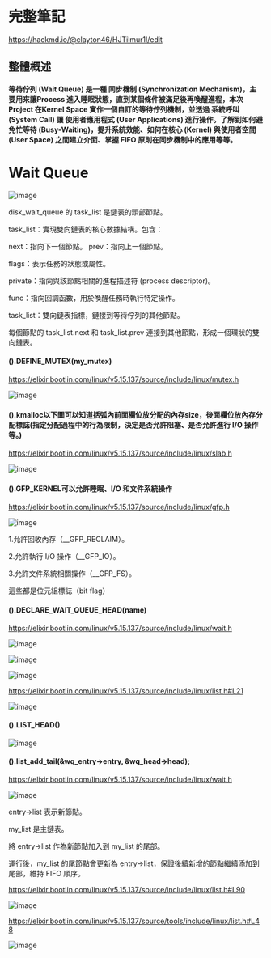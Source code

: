 # 完整筆記

https://hackmd.io/@clayton46/HJTilmur1l/edit

## 整體概述

#### 等待佇列 (Wait Queue) 是一種 同步機制 (Synchronization Mechanism)，主要用來讓Process 進入睡眠狀態，直到某個條件被滿足後再喚醒進程，本次 Project 在Kernel Space 實作一個自訂的等待佇列機制，並透過 系統呼叫 (System Call) 讓 使用者應用程式 (User Applications) 進行操作。了解到如何避免忙等待 (Busy-Waiting)，提升系統效能、如何在核心 (Kernel) 與使用者空間 (User Space) 之間建立介面、掌握 FIFO 原則在同步機制中的應用等等。

# Wait Queue

![image](https://github.com/user-attachments/assets/4fd65ec1-657c-4d84-9794-468170c523ca)

disk_wait_queue 的 task_list 是鏈表的頭部節點。

task_list：實現雙向鏈表的核心數據結構。包含：

next：指向下一個節點。 prev：指向上一個節點。

flags：表示任務的狀態或屬性。

private：指向與該節點相關的進程描述符 (process descriptor)。

func：指向回調函數，用於喚醒任務時執行特定操作。

task_list：雙向鏈表指標，鏈接到等待佇列的其他節點。

每個節點的 task_list.next 和 task_list.prev 連接到其他節點，形成一個環狀的雙向鏈表。

#### ().DEFINE_MUTEX(my_mutex)

https://elixir.bootlin.com/linux/v5.15.137/source/include/linux/mutex.h

![image](https://github.com/user-attachments/assets/d1a9c6ae-6f65-47cb-9a89-2259c12b721b)

#### ().kmalloc以下圖可以知道括弧內前面欄位放分配的內存size，後面欄位放內存分配標誌(指定分配過程中的行為限制，決定是否允許阻塞、是否允許進行 I/O 操作等。)

https://elixir.bootlin.com/linux/v5.15.137/source/include/linux/slab.h

![image](https://github.com/user-attachments/assets/463cc001-91ba-43b5-a66d-6e5e630c320e)

#### ().GFP_KERNEL可以允許睡眠、I/O 和文件系統操作

https://elixir.bootlin.com/linux/v5.15.137/source/include/linux/gfp.h

![image](https://github.com/user-attachments/assets/0abaec1b-fc6f-40ff-afa9-43308bf9a4ca)

1.允許回收內存（__GFP_RECLAIM）。

2.允許執行 I/O 操作（__GFP_IO）。

3.允許文件系統相關操作（__GFP_FS）。

這些都是位元組標誌（bit flag）

#### ().DECLARE_WAIT_QUEUE_HEAD(name)

https://elixir.bootlin.com/linux/v5.15.137/source/include/linux/wait.h

![image](https://github.com/user-attachments/assets/ddff748f-914c-4f59-84aa-5d4966956e97)

![image](https://github.com/user-attachments/assets/36578b72-395b-49ec-9785-4e0539dabec6)

![image](https://github.com/user-attachments/assets/03aaa7bd-88be-4f75-80d4-8c9318858815)

https://elixir.bootlin.com/linux/v5.15.137/source/include/linux/list.h#L21

![image](https://github.com/user-attachments/assets/b2c219ee-2c31-44a7-a814-70e02f4fdd51)

#### ().LIST_HEAD()

![image](https://github.com/user-attachments/assets/53568e5b-cde5-4995-b4f3-cf48a99cbd6e)



#### ().list_add_tail(&wq_entry->entry, &wq_head->head);

https://elixir.bootlin.com/linux/v5.15.137/source/include/linux/wait.h

![image](https://github.com/user-attachments/assets/81e1643d-543b-486f-88d7-c16c0cc854c5)

entry->list 表示新節點。

my_list 是主鏈表。

將 entry->list 作為新節點加入到 my_list 的尾部。

運行後，my_list 的尾節點會更新為 entry->list，保證後續新增的節點繼續添加到尾部，維持 FIFO 順序。


https://elixir.bootlin.com/linux/v5.15.137/source/include/linux/list.h#L90

![image](https://github.com/user-attachments/assets/de82473f-621e-48bc-a9cb-3839e9c283d7)


https://elixir.bootlin.com/linux/v5.15.137/source/tools/include/linux/list.h#L48

![image](https://github.com/user-attachments/assets/8e54eb2e-1d1e-496a-a9f1-a92a562ecde6)


